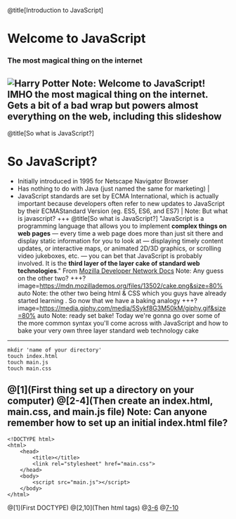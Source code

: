 @title[Introduction to JavaScript]
# Welcome to JavaScript  
### The most magical thing on the internet 
![Harry Potter](https://media.giphy.com/media/xjXXTEFCuf4Jy/giphy.gif)
Note: Welcome to JavaScript! IMHO the most magical thing on the internet. Gets a bit of a bad wrap but powers almost everything on the web, including this slideshow
---
@title[So what is JavaScript?]
# So JavaScript?
- Initially introduced in 1995 for Netscape Navigator Browser 
- Has nothing to do with Java (just named the same for marketing) |
- JavaScript standards are set by ECMA International, which is actually important because developers often refer to new updates to JavaScript by their ECMAStandard Version (eg. ES5, ES6, and ES7) |
Note: But what is javascript?
+++
@title[So what is JavaScript?]
"JavaScript is a programming language that allows you to implement **complex things on web pages** — every time a web page does more than just sit there and display static information for you to look at — displaying timely content updates, or interactive maps, or animated 2D/3D graphics, or scrolling video jukeboxes, etc. — you can bet that JavaScript is probably involved. It is the **third layer of the layer cake of standard web technologies**." From [Mozilla Developer Network Docs](https://developer.mozilla.org/en-US/docs/Learn/JavaScript/First_steps/What_is_JavaScript) 
Note: Any guess on the other two?
+++?image=https://mdn.mozillademos.org/files/13502/cake.png&size=80% auto
Note: the other two being html & CSS which you guys have already started learning . So now that we have a baking analogy
+++?image=https://media.giphy.com/media/5Sykf8G3M50kM/giphy.gif&size=80% auto
Note: ready set bake! Today we're gonna go over some of the more common syntax you'll come across with JavaScript and how to bake your very own three layer standard web technology cake
---

``` 
mkdir 'name of your directory'
touch index.html
touch main.js
touch main.css
```

@[1](First thing set up a directory on your computer)
@[2-4](Then create an index.html, main.css, and main.js file)
Note: Can anyone remember how to set up an initial index.html file?
---
```
<!DOCTYPE html>
<html>
    <head>
        <title></title>
        <link rel="stylesheet" href="main.css">
    </head>
    <body>
        <script src="main.js"></script>
    </body>
</html>
```
@[1](First DOCTYPE)
@[2,10](Then html tags)
@[3-6]()
@[7-10]()

